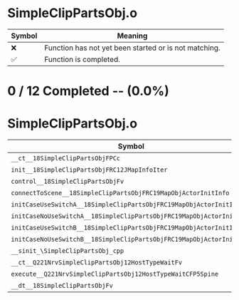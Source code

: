 # SimpleClipPartsObj.o
| Symbol | Meaning 
| ------------- | ------------- 
| :x: | Function has not yet been started or is not matching. 
| :white_check_mark: | Function is completed. 


# 0 / 12 Completed -- (0.0%)
# SimpleClipPartsObj.o
| Symbol | Decompiled? |
| ------------- | ------------- |
| `__ct__18SimpleClipPartsObjFPCc` | :x: |
| `init__18SimpleClipPartsObjFRC12JMapInfoIter` | :x: |
| `control__18SimpleClipPartsObjFv` | :x: |
| `connectToScene__18SimpleClipPartsObjFRC19MapObjActorInitInfo` | :x: |
| `initCaseUseSwitchA__18SimpleClipPartsObjFRC19MapObjActorInitInfo` | :x: |
| `initCaseNoUseSwitchA__18SimpleClipPartsObjFRC19MapObjActorInitInfo` | :x: |
| `initCaseUseSwitchB__18SimpleClipPartsObjFRC19MapObjActorInitInfo` | :x: |
| `initCaseNoUseSwitchB__18SimpleClipPartsObjFRC19MapObjActorInitInfo` | :x: |
| `__sinit_\SimpleClipPartsObj_cpp` | :x: |
| `__ct__Q221NrvSimpleClipPartsObj12HostTypeWaitFv` | :x: |
| `execute__Q221NrvSimpleClipPartsObj12HostTypeWaitCFP5Spine` | :x: |
| `__dt__18SimpleClipPartsObjFv` | :x: |
